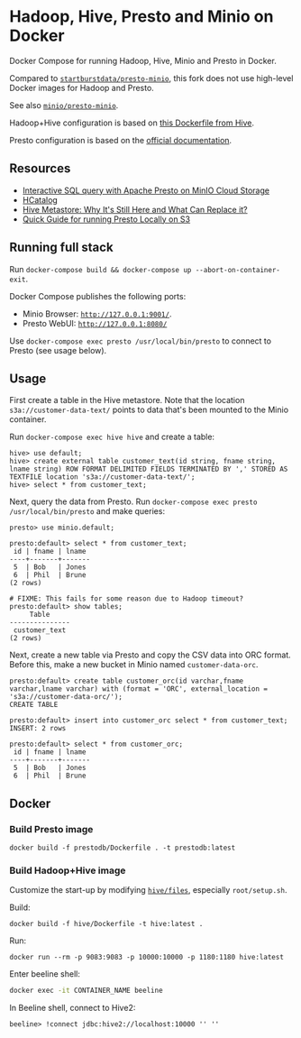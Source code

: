 # Hadoop, Hive, Presto and Minio on Docker

Docker Compose for running Hadoop, Hive, Minio and Presto in Docker.

Compared to [`startburstdata/presto-minio`](https://github.com/starburstdata/presto-minio), this fork does not use high-level Docker images for Hadoop and Presto.

See also [`minio/presto-minio`](https://github.com/minio/presto-minio).

Hadoop+Hive configuration is based on [this Dockerfile from Hive](https://github.com/prestodb/docker-images/blob/master/prestodb/hive3.1-hive/Dockerfile).

Presto configuration is based on the [official documentation](https://prestodb.io/docs/current/installation/deployment.html).

## Resources

- [Interactive SQL query with Apache Presto on MinIO Cloud Storage](https://blog.min.io/interactive-sql-query-with-presto-on-minio-cloud-storage/)
- [HCatalog](https://cwiki.apache.org/confluence/display/Hive/HCatalog)
- [Hive Metastore: Why It's Still Here and What Can Replace it?](https://lakefs.io/hive-metastore-why-its-still-here-and-what-can-replace-it/)
- [Quick Guide for running Presto Locally on S3](https://lakefs.io/the-quick-guide-for-running-presto-locally-on-s3/)

##  Running full stack

Run `docker-compose build && docker-compose up --abort-on-container-exit`.

Docker Compose publishes the following ports:

- Minio Browser: [`http://127.0.0.1:9001/`](http://localhost:9001).
- Presto WebUI: [`http://127.0.0.1:8080/`](http://localhost:8080)

Use `docker-compose exec presto /usr/local/bin/presto` to connect to Presto (see usage below).

## Usage

First create a table in the Hive metastore. Note that the location `s3a://customer-data-text/` points to data that's been mounted to the Minio container.

Run `docker-compose exec hive hive` and create a table:

```
hive> use default;
hive> create external table customer_text(id string, fname string, lname string) ROW FORMAT DELIMITED FIELDS TERMINATED BY ',' STORED AS TEXTFILE location 's3a://customer-data-text/';
hive> select * from customer_text;
```

Next, query the data from Presto. Run `docker-compose exec presto /usr/local/bin/presto` and make queries:

```
presto> use minio.default;

presto:default> select * from customer_text;
 id | fname | lname 
----+-------+-------
 5  | Bob   | Jones 
 6  | Phil  | Brune 
(2 rows)

# FIXME: This fails for some reason due to Hadoop timeout?
presto:default> show tables;
     Table     
---------------  
 customer_text 
(2 rows)
```

Next, create a new table via Presto and copy the CSV data into ORC format. Before this, make a new bucket in Minio named `customer-data-orc`.

```
presto:default> create table customer_orc(id varchar,fname varchar,lname varchar) with (format = 'ORC', external_location = 's3a://customer-data-orc/');
CREATE TABLE

presto:default> insert into customer_orc select * from customer_text;
INSERT: 2 rows

presto:default> select * from customer_orc;
 id | fname | lname 
----+-------+-------
 5  | Bob   | Jones 
 6  | Phil  | Brune
```

## Docker

### Build Presto image

```
docker build -f prestodb/Dockerfile . -t prestodb:latest
```

### Build Hadoop+Hive image

Customize the start-up by modifying [`hive/files`](./hive/files), especially `root/setup.sh`.

Build:

```
docker build -f hive/Dockerfile -t hive:latest .
```

Run:

```
docker run --rm -p 9083:9083 -p 10000:10000 -p 1180:1180 hive:latest
```

Enter beeline shell:

```bash
docker exec -it CONTAINER_NAME beeline
```

In Beeline shell, connect to Hive2:

```
beeline> !connect jdbc:hive2://localhost:10000 '' ''
```
